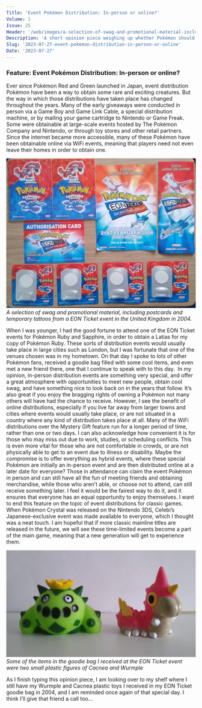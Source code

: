 ```yaml
---
Title: 'Event Pokémon Distribution: In-person or online?'
Volume: 1
Issue: 25
Header: '/web/images/a-selection-of-swag-and-promotional-material-including-postcards-and-temporary-tattoos-from-a-eon-ti.jpeg'
Description: 'A short opinion piece weighing up whether Pokémon should be distributed in-person or online, plus the latest Pokémon news and more from our mailbag.'
Slug: '2023-07-27-event-pokemon-distribution-in-person-or-online'
Date: '2023-07-27'
---
```

### Feature: Event Pokémon Distribution: In-person or online?
Ever since Pokémon Red and Green launched in Japan, event distribution Pokémon have been a way to obtain some rare and exciting creatures. But the way in which those distributions have taken place has changed throughout the years. Many of the early giveaways were conducted in person via a Game Boy and Game Link Cable, a special distribution machine, or by mailing your game cartridge to Nintendo or Game Freak. Some were obtainable at large-scale events hosted by The Pokémon Company and Nintendo, or through toy stores and other retail partners. Since the internet became more accessible, many of these Pokémon have been obtainable online via WiFi events, meaning that players need not even leave their homes in order to obtain one.

[![A selection of swag and promotional material, including postcards and temporary tattoos from a EON Ticket event in the United Kingdom in 2004.](/web/images/a-selection-of-swag-and-promotional-material-including-postcards-and-temporary-tattoos-from-a-eon-ti.jpeg)](/web/images/a-selection-of-swag-and-promotional-material-including-postcards-and-temporary-tattoos-from-a-eon-ti.jpeg)*A selection of swag and promotional material, including postcards and temporary tattoos from a EON Ticket event in the United Kingdom in 2004.*

When I was younger, I had the good fortune to attend one of the EON Ticket events for Pokémon Ruby and Sapphire, in order to obtain a Latias for my copy of Pokémon Ruby. These sorts of distribution events would usually take place in large cities such as London, but I was fortunate that one of the venues chosen was in my hometown. On that day I spoke to lots of other Pokémon fans, received a goodie bag filled with some cool items, and even met a new friend there, one that I continue to speak with to this day. 
In my opinion, in-person distribution events are something very special, and offer a great atmosphere with opportunities to meet new people, obtain cool swag, and have something nice to look back on in the years that follow. It’s also great if you enjoy the bragging rights of owning a Pokémon not many others will have had the chance to receive.
However, I see the benefit of online distributions, especially if you live far away from larger towns and cities where events would usually take place, or are not situated in a country where any kind of distribution takes place at all. Many of the WiFi distributions over the Mystery Gift feature run for a longer period of time, rather than one or two days. I can also acknowledge how convenient it is for those who may miss out due to work, studies, or scheduling conflicts. This is even more vital for those who are not comfortable in crowds, or are not physically able to get to an event due to illness or disability.
Maybe the compromise is to offer everything as hybrid events, where these special Pokémon are initially an in-person event and are then distributed online at a later date for everyone? Those in attendance can claim the event Pokémon in person and can still have all the fun of meeting friends and obtaining merchandise, while those who aren’t able, or choose not to attend, can still receive something later. I feel it would be the fairest way to do it, and it ensures that everyone has an equal opportunity to enjoy themselves.
I want to end this feature on the topic of event distributions for classic games. When Pokémon Crystal was released on the Nintendo 3DS, Celebi’s Japanese-exclusive event was made available to everyone, which I thought was a neat touch. I am hopeful that if more classic mainline titles are released in the future, we will see these time-limited events become a part of the main game, meaning that a new generation will get to experience them.

[![Some of the items in the goodie bag I received at the EON Ticket event were two small plastic figures of Cacnea and Wurmple](/web/images/some-of-the-items-in-the-goodie-bag-i-received-at-the-eon-ticket-event-were-two-small-plastic-figure.jpeg)](/web/images/some-of-the-items-in-the-goodie-bag-i-received-at-the-eon-ticket-event-were-two-small-plastic-figure.jpeg)*Some of the items in the goodie bag I received at the EON Ticket event were two small plastic figures of Cacnea and Wurmple*

As I finish typing this opinion piece, I am looking over to my shelf where I still have my Wurmple and Cacnea plastic toys I received in my EON Ticket goodie bag in 2004, and I am reminded once again of that special day. I think I’ll give that friend a call too…
